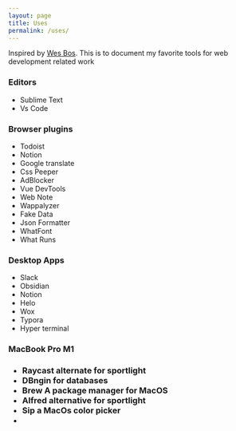```yaml
---
layout: page
title: Uses
permalink: /uses/
---
```


<div class="w-full md:w-3/4 mx-auto text-3xl font-bold my-10 py-8 px-6 bg-indigo-800 text-white rounded-lg">Inspired by
  <a href="https://wesbos.com/uses" target="_blank">Wes Bos</a>. This is to document my favorite tools for web development related work</div>
  
    

<h3 class="mt-16"> Editors</h3>

- Sublime Text 
- Vs Code
  
    

<h3 class="mt-16"> Browser plugins  </h3>

- Todoist
- Notion
- Google translate
- Css Peeper 
- AdBlocker
- Vue DevTools 
- Web Note 
- Wappalyzer
- Fake Data 
- Json Formatter 
- WhatFont
- What Runs   
    
  
  

<h3 class="mt-16"> Desktop Apps</h3>
  
- Slack
- Obsidian
- Notion
- Helo 
- Wox
- Typora
- Hyper terminal


<h3 class="mt-16"> MacBook Pro M1 <h3>

- Raycast alternate for sportlight
- DBngin for databases
- Brew A package manager for MacOS
- Alfred alternative for sportlight
- Sip a MacOs color picker
-  





